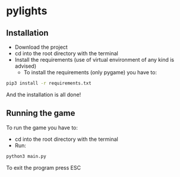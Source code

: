 # pylights

## Installation

* Download the project
* cd into the root directory with the terminal
* Install the requirements (use of virtual environment of any kind is advised)
   * To install the requirements (only pygame) you have to:
```bash
pip3 install -r requirements.txt
```

And the installation is all done!

## Running the game
To run the game you have to:
* cd into the root directory with the terminal
* Run:
```bash
python3 main.py
```

To exit the program press ESC
 
